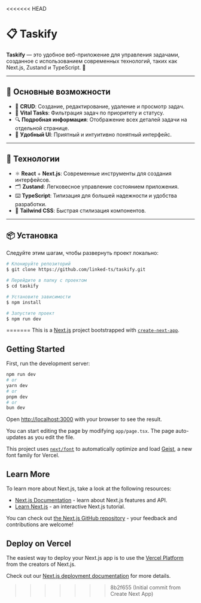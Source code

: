 <<<<<<< HEAD
# 📋 Taskify

**Taskify** — это удобное веб-приложение для управления задачами, созданное с использованием современных технологий, таких как Next.js, Zustand и TypeScript. 🚀

---

## 🌟 Основные возможности

- 📝 **CRUD**: Создание, редактирование, удаление и просмотр задач.
- 🎯 **Vital Tasks**: Фильтрация задач по приоритету и статусу.
- 🔍 **Подробная информация**: Отображение всех деталей задачи на отдельной странице.
- 🎨 **Удобный UI**: Приятный и интуитивно понятный интерфейс.

---

## 🚀 Технологии

- ⚛️ **React** + **Next.js**: Современные инструменты для создания интерфейсов.
- 🗂️ **Zustand**: Легковесное управление состоянием приложения.
- ⌨️ **TypeScript**: Типизация для большей надежности и удобства разработки.
- 💅 **Tailwind CSS**: Быстрая стилизация компонентов.

---

## 📦 Установка

Следуйте этим шагам, чтобы развернуть проект локально:

```bash
# Клонируйте репозиторий
$ git clone https://github.com/linked-ts/taskify.git

# Перейдите в папку с проектом
$ cd taskify

# Установите зависимости
$ npm install

# Запустите проект
$ npm run dev
```
=======
This is a [Next.js](https://nextjs.org) project bootstrapped with [`create-next-app`](https://nextjs.org/docs/app/api-reference/cli/create-next-app).

## Getting Started

First, run the development server:

```bash
npm run dev
# or
yarn dev
# or
pnpm dev
# or
bun dev
```

Open [http://localhost:3000](http://localhost:3000) with your browser to see the result.

You can start editing the page by modifying `app/page.tsx`. The page auto-updates as you edit the file.

This project uses [`next/font`](https://nextjs.org/docs/app/building-your-application/optimizing/fonts) to automatically optimize and load [Geist](https://vercel.com/font), a new font family for Vercel.

## Learn More

To learn more about Next.js, take a look at the following resources:

- [Next.js Documentation](https://nextjs.org/docs) - learn about Next.js features and API.
- [Learn Next.js](https://nextjs.org/learn) - an interactive Next.js tutorial.

You can check out [the Next.js GitHub repository](https://github.com/vercel/next.js) - your feedback and contributions are welcome!

## Deploy on Vercel

The easiest way to deploy your Next.js app is to use the [Vercel Platform](https://vercel.com/new?utm_medium=default-template&filter=next.js&utm_source=create-next-app&utm_campaign=create-next-app-readme) from the creators of Next.js.

Check out our [Next.js deployment documentation](https://nextjs.org/docs/app/building-your-application/deploying) for more details.
>>>>>>> 8b2f655 (Initial commit from Create Next App)
